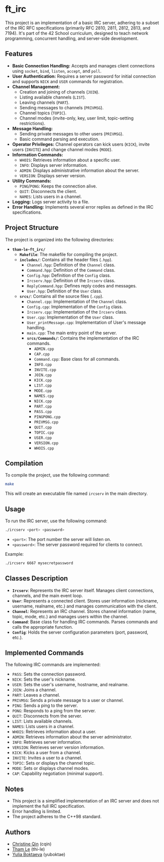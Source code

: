 # ft_irc

This project is an implementation of a basic IRC server, adhering to a subset of the IRC RFC specifications (primarily RFC 2810, 2811, 2812, 2813, and 7194). It's part of the 42 School curriculum, designed to teach network programming, concurrent handling, and server-side development.

## Features

*   **Basic Connection Handling:** Accepts and manages client connections using `socket`, `bind`, `listen`, `accept`, and `poll`.
*   **User Authentication:** Requires a server password for initial connection and supports `NICK` and `USER` commands for registration.
*   **Channel Management:**
    *   Creation and joining of channels (`JOIN`).
    *   Listing available channels (`LIST`).
    *   Leaving channels (`PART`).
    *   Sending messages to channels (`PRIVMSG`).
    *   Channel topics (`TOPIC`).
    *   Channel modes (invite-only, key, user limit, topic-setting restrictions).
*   **Message Handling:**
    *   Sending private messages to other users (`PRIVMSG`).
    *   Basic command parsing and execution.
*   **Operator Privileges:**  Channel operators can kick users (`KICK`), invite users (`INVITE`) and change channel modes (`MODE`).
*   **Information Commands:**
    *   `WHOIS`:  Retrieves information about a specific user.
    *   `INFO`: Displays server information.
    *   `ADMIN`: Displays administrative information about the server.
    *   `VERSION`: Displays server version.
*   **Utility Commands:**
    *   `PING`/`PONG`:  Keeps the connection alive.
    *   `QUIT`: Disconnects the client.
    *   `NAMES`:  Lists users in a channel.
*   **Logging:** Logs server activity to a file.
*   **Error Handling:** Implements several error replies as defined in the IRC specifications.

## Project Structure

The project is organized into the following directories:

*   **`tham-le-ft_irc/`**
    *   **`Makefile`**:  The makefile for compiling the project.
    *   **`includes/`**:  Contains all the header files (`.hpp`).
        *   `Channel.hpp`:  Definition of the `Channel` class.
        *   `Command.hpp`:  Definition of the `Command` class.
        *   `Config.hpp`:  Definition of the `Config` class.
        *   `Ircserv.hpp`:  Definition of the `Ircserv` class.
        *   `ReplyCommand.hpp`: Defines reply codes and messages.
        *   `User.hpp`:  Definition of the `User` class.
    *   **`srcs/`**:  Contains all the source files (`.cpp`).
        *   `Channel.cpp`:  Implementation of the `Channel` class.
        *   `Config.cpp`:  Implementation of the `Config` class.
        *   `Ircserv.cpp`:  Implementation of the `Ircserv` class.
        *   `User.cpp`:  Implementation of the `User` class.
        *   `User_printMessage.cpp`: Implementation of User's message handling.
        *   `main.cpp`:  The main entry point of the server.
        *   **`srcs/Commands/`**:  Contains the implementation of the IRC commands.
            *   `ADMIN.cpp`
            *   `CAP.cpp`
            *   `Command.cpp`:  Base class for all commands.
            *   `INFO.cpp`
            *   `INVITE.cpp`
            *   `JOIN.cpp`
            *   `KICK.cpp`
            *   `LIST.cpp`
            *   `MODE.cpp`
            *   `NAMES.cpp`
            *   `NICK.cpp`
            *   `PART.cpp`
            *   `PASS.cpp`
            *   `PINGPONG.cpp`
            *   `PRIVMSG.cpp`
            *   `QUIT.cpp`
            *   `TOPIC.cpp`
            *   `USER.cpp`
            *   `VERSION.cpp`
            *   `WHOIS.cpp`

## Compilation

To compile the project, use the following command:

```bash
make
```

This will create an executable file named `ircserv` in the main directory.

## Usage

To run the IRC server, use the following command:

```bash
./ircserv <port> <password>
```

*   `<port>`:  The port number the server will listen on.
*   `<password>`: The server password required for clients to connect.

Example:

```bash
./ircserv 6667 mysecretpassword
```

## Classes Description

*   **`Ircserv`**: Represents the IRC server itself. Manages client connections, channels, and the main event loop.
*   **`User`**: Represents a connected client. Stores user information (nickname, username, realname, etc.) and manages communication with the client.
*   **`Channel`**: Represents an IRC channel. Stores channel information (name, topic, mode, etc.) and manages users within the channel.
*   **`Command`**: Base class for handling IRC commands. Parses commands and calls the appropriate function.
*   **`Config`**: Holds the server configuration parameters (port, password, etc.).

## Implemented Commands

The following IRC commands are implemented:

*   `PASS`: Sets the connection password.
*   `NICK`: Sets the user's nickname.
*   `USER`: Sets the user's username, hostname, and realname.
*   `JOIN`: Joins a channel.
*   `PART`: Leaves a channel.
*   `PRIVMSG`: Sends a private message to a user or channel.
*   `PING`: Sends a ping to the server.
*   `PONG`: Responds to a ping from the server.
*   `QUIT`: Disconnects from the server.
*   `LIST`: Lists available channels.
*   `NAMES`: Lists users in a channel.
*   `WHOIS`: Retrieves information about a user.
*   `ADMIN`: Retrieves information about the server administrator.
*   `INFO`: Retrieves server information.
*   `VERSION`: Retrieves server version information.
*   `KICK`: Kicks a user from a channel.
*   `INVITE`: Invites a user to a channel.
*   `TOPIC`: Sets or displays the channel topic.
*   `MODE`: Sets or displays channel modes.
*   `CAP`: Capability negotiation (minimal support).

## Notes

*   This project is a simplified implementation of an IRC server and does not implement the full IRC specification.
*   Error handling is limited.
*   The project adheres to the C++98 standard.

## Authors

*   [Christine Qin](https://github.com/cqin42) (cqin)
*   [Tham Le](https://github.com/thile42) (thi-le)
*   [Yulia Boktaeva](https://github.com/yuboktae42) (yuboktae)

